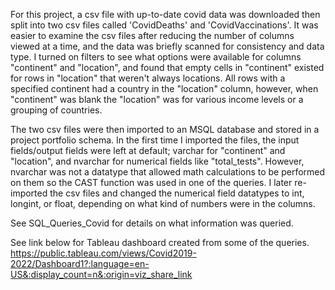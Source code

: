 For this project, a csv file with up-to-date covid data was downloaded then split into two csv files called 'CovidDeaths' and 'CovidVaccinations'.
It was easier to examine the csv files after reducing the number of columns viewed at a time, and the data was briefly scanned for consistency and data type. 
I turned on filters to see what options were available for columns "continent" and "location", and found that empty cells in "continent" existed for rows in "location" that weren't always locations. 
All rows with a specified continent had a country in the "location" column, however, when "continent" was blank the "location" was for various income levels or a grouping of countries.

The two csv files were then imported to an MSQL database and stored in a project portfolio schema.
In the first time I imported the files, the input fields/output fields were left at default; varchar for "continent" and "location", and nvarchar for numerical fields like "total_tests".
However, nvarchar was not a datatype that allowed math calculations to be performed on them so the CAST function was used in one of the queries. 
I later re-imported the csv files and changed the numerical field datatypes to int, longint, or float, depending on what kind of numbers were in the columns.

See SQL_Queries_Covid for details on what information was queried.

See link below for Tableau dashboard created from some of the queries.
https://public.tableau.com/views/Covid2019-2022/Dashboard1?:language=en-US&:display_count=n&:origin=viz_share_link

